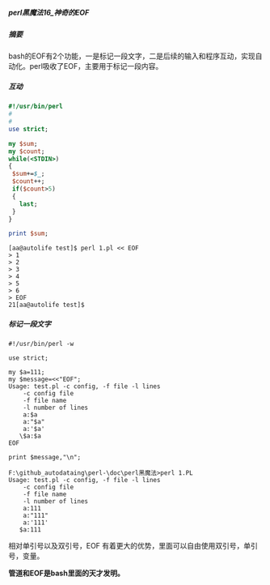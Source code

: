 ##### perl黑魔法16_神奇的EOF

##### 摘要
bash的EOF有2个功能，一是标记一段文字，二是后续的输入和程序互动，实现自动化。perl吸收了EOF，主要用于标记一段内容。

##### 互动
``` perl
#!/usr/bin/perl
#
#
use strict;

my $sum;
my $count;
while(<STDIN>)
{
 $sum+=$_;
 $count++;
 if($count>5)
 {
   last;
 }
}

print $sum;
```
```
[aa@autolife test]$ perl 1.pl << EOF
> 1
> 2
> 3
> 4
> 5
> 6
> EOF
21[aa@autolife test]$
```
##### 标记一段文字
```
#!/usr/bin/perl -w

use strict;

my $a=111;
my $message=<<"EOF";
Usage: test.pl -c config, -f file -l lines
    -c config file
    -f file name
    -l number of lines
    a:$a
    a:"$a"
    a:'$a'
   \$a:$a
EOF

print $message,"\n";
```
```
F:\github_autodataing\perl-\doc\perl黑魔法>perl 1.PL
Usage: test.pl -c config, -f file -l lines
    -c config file
    -f file name
    -l number of lines
    a:111
    a:"111"
    a:'111'
   $a:111
```
相对单引号以及双引号，EOF 有着更大的优势，里面可以自由使用双引号，单引号，变量。

**管道和EOF是bash里面的天才发明。**
